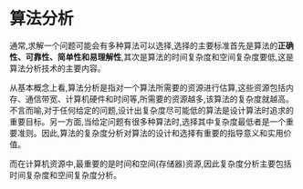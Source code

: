 # 算法分析

通常,求解一个问题可能会有多种算法可以选择,选择的主要标准首先是算法的**正确性、可靠性、简单性和易理解性**,其次是算法的时间复杂度和空间复杂度要低,这是算法分析技术的主要内容。

从基本概念上看,算法分析是指对一个算法所需要的资源进行估算,这些资源包括内存、通信带宽、计算机硬件和时间等,所需要的资源越多,该算法的复杂度就越高。不言而喻,对于任何给定的问题,设计出复杂度尽可能低的算法是设计算法时追求的重要目标。另一方面,当给定问题有很多种算法时,选择其中复杂度最低者是一个重要准则。因此,算法的复杂度分析对算法的设计和选择有重要的指导意义和实用价值。

而在计算机资源中,最重要的是时间和空间(存储器)资源,因此复杂度分析主要包括时间复杂度和空间复杂度分析。